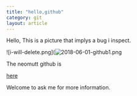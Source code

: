 ```yaml
---
title: "hello,github"
category: git
layout: article
---
```


Hello,
This is a picture that implys a bug i inspect.

![i-will-delete.png](![2018-06-01-github1.png](http://yuzibo.qiniudn.com/2018-06-01-github1.png)

The neomutt github is

[here](https://github.com/neomutt/neomutt/commit/229bb232a581ad2e5d0b6276e59f6f5fd2782624)

Welcome to ask me for more information.





